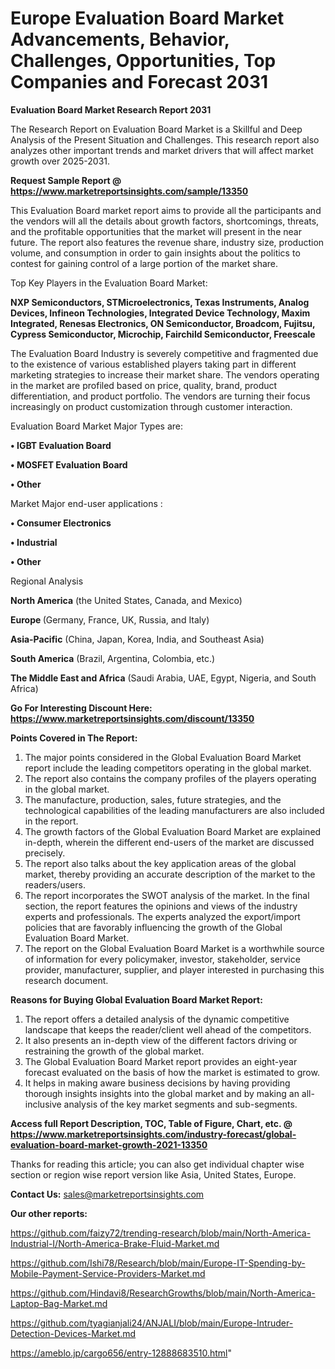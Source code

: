 # Europe Evaluation Board Market Advancements, Behavior, Challenges, Opportunities, Top Companies and Forecast 2031

<strong>Evaluation Board Market Research Report 2031</strong>

The Research Report on Evaluation Board Market is a Skillful and Deep Analysis of the Present Situation and Challenges. This research report also analyzes other important trends and market drivers that will affect market growth over 2025-2031.

<strong>Request Sample Report @ <a href=https://www.marketreportsinsights.com/sample/13350>https://www.marketreportsinsights.com/sample/13350</a></strong>

This Evaluation Board market report aims to provide all the participants and the vendors will all the details about growth factors, shortcomings, threats, and the profitable opportunities that the market will present in the near future. The report also features the revenue share, industry size, production volume, and consumption in order to gain insights about the politics to contest for gaining control of a large portion of the market share.

Top Key Players in the Evaluation Board Market:

<strong>NXP Semiconductors, STMicroelectronics, Texas Instruments, Analog Devices, Infineon Technologies, Integrated Device Technology, Maxim Integrated, Renesas Electronics, ON Semiconductor, Broadcom, Fujitsu, Cypress Semiconductor, Microchip, Fairchild Semiconductor, Freescale</strong>

The Evaluation Board Industry is severely competitive and fragmented due to the existence of various established players taking part in different marketing strategies to increase their market share. The vendors operating in the market are profiled based on price, quality, brand, product differentiation, and product portfolio. The vendors are turning their focus increasingly on product customization through customer interaction.

Evaluation Board Market Major Types are:

<strong>• IGBT Evaluation Board

• MOSFET Evaluation Board

• Other</strong>

Market Major end-user applications :

<strong>• Consumer Electronics

• Industrial

• Other</strong>

Regional Analysis

</u><strong><b>North America</b></strong> (the United States, Canada, and Mexico)

<strong><b>Europe </b></strong>(Germany, France, UK, Russia, and Italy)

<strong><b>Asia-Pacific</b></strong> (China, Japan, Korea, India, and Southeast Asia)

<strong><b>South America</b></strong> (Brazil, Argentina, Colombia, etc.)

<strong><b>The Middle East and Africa</b></strong> (Saudi Arabia, UAE, Egypt, Nigeria, and South Africa)

<strong>Go For Interesting Discount Here: <a href=https://www.marketreportsinsights.com/discount/13350>https://www.marketreportsinsights.com/discount/13350</a></strong>

<strong>Points Covered in The Report:</strong>
<ol>
  <li>The major points considered in the Global Evaluation Board Market report include the leading competitors operating in the global market.</li>
  <li>The report also contains the company profiles of the players operating in the global market.</li>
  <li>The manufacture, production, sales, future strategies, and the technological capabilities of the leading manufacturers are also included in the report.</li>
  <li>The growth factors of the Global Evaluation Board Market are explained in-depth, wherein the different end-users of the market are discussed precisely.</li>
  <li>The report also talks about the key application areas of the global market, thereby providing an accurate description of the market to the readers/users.</li>
  <li>The report incorporates the SWOT analysis of the market. In the final section, the report features the opinions and views of the industry experts and professionals. The experts analyzed the export/import policies that are favorably influencing the growth of the Global Evaluation Board Market.</li>
  <li>The report on the Global Evaluation Board Market is a worthwhile source of information for every policymaker, investor, stakeholder, service provider, manufacturer, supplier, and player interested in purchasing this research document.</li>
</ol>
<strong>Reasons for Buying Global Evaluation Board Market Report:</strong>

<ol>
  <li>The report offers a detailed analysis of the dynamic competitive landscape that keeps the reader/client well ahead of the competitors.</li>
  <li>It also presents an in-depth view of the different factors driving or restraining the growth of the global market.</li>
  <li>The Global Evaluation Board Market report provides an eight-year forecast evaluated on the basis of how the market is estimated to grow.</li>
  <li>It helps in making aware business decisions by having providing thorough insights insights into the global market and by making an all-inclusive analysis of the key market segments and sub-segments.</li>
</ol>
<strong>Access full Report Description, TOC, Table of Figure, Chart, etc. @ <a href=https://www.marketreportsinsights.com/industry-forecast/global-evaluation-board-market-growth-2021-13350>https://www.marketreportsinsights.com/industry-forecast/global-evaluation-board-market-growth-2021-13350</a></strong>


Thanks for reading this article; you can also get individual chapter wise section or region wise report version like Asia, United States, Europe.

<strong>Contact Us:</strong>
sales@marketreportsinsights.com

<strong>Our other reports:</strong>

<a href=https://github.com/faizy72/trending-research/blob/main/North-America-Industrial-I/North-America-Brake-Fluid-Market.md>https://github.com/faizy72/trending-research/blob/main/North-America-Industrial-I/North-America-Brake-Fluid-Market.md</a>

<a href=https://github.com/Ishi78/Research/blob/main/Europe-IT-Spending-by-Mobile-Payment-Service-Providers-Market.md>https://github.com/Ishi78/Research/blob/main/Europe-IT-Spending-by-Mobile-Payment-Service-Providers-Market.md</a>

<a href=https://github.com/Hindavi8/ResearchGrowths/blob/main/North-America-Laptop-Bag-Market.md>https://github.com/Hindavi8/ResearchGrowths/blob/main/North-America-Laptop-Bag-Market.md</a>

<a href=https://github.com/tyagianjali24/ANJALI/blob/main/Europe-Intruder-Detection-Devices-Market.md>https://github.com/tyagianjali24/ANJALI/blob/main/Europe-Intruder-Detection-Devices-Market.md</a>

<a href=https://ameblo.jp/cargo656/entry-12888683510.html>https://ameblo.jp/cargo656/entry-12888683510.html</a>"
